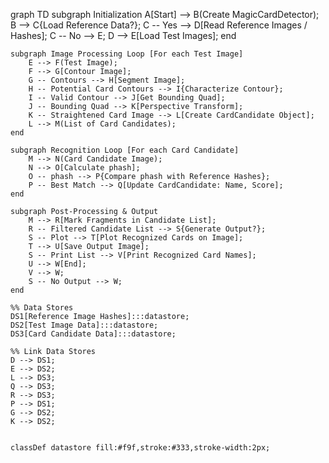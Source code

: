 graph TD
    subgraph Initialization
        A[Start] --> B(Create MagicCardDetector);
        B --> C{Load Reference Data?};
        C -- Yes --> D[Read Reference Images / Hashes];
        C -- No --> E;
        D --> E[Load Test Images];
    end

    subgraph Image Processing Loop [For each Test Image]
        E --> F(Test Image);
        F --> G[Contour Image];
        G -- Contours --> H[Segment Image];
        H -- Potential Card Contours --> I{Characterize Contour};
        I -- Valid Contour --> J[Get Bounding Quad];
        J -- Bounding Quad --> K[Perspective Transform];
        K -- Straightened Card Image --> L[Create CardCandidate Object];
        L --> M(List of Card Candidates);
    end

    subgraph Recognition Loop [For each Card Candidate]
        M --> N(Card Candidate Image);
        N --> O[Calculate phash];
        O -- phash --> P{Compare phash with Reference Hashes};
        P -- Best Match --> Q[Update CardCandidate: Name, Score];
    end

    subgraph Post-Processing & Output
        M --> R[Mark Fragments in Candidate List];
        R -- Filtered Candidate List --> S{Generate Output?};
        S -- Plot --> T[Plot Recognized Cards on Image];
        T --> U[Save Output Image];
        S -- Print List --> V[Print Recognized Card Names];
        U --> W[End];
        V --> W;
        S -- No Output --> W;
    end

    %% Data Stores
    DS1[Reference Image Hashes]:::datastore;
    DS2[Test Image Data]:::datastore;
    DS3[Card Candidate Data]:::datastore;

    %% Link Data Stores
    D --> DS1;
    E --> DS2;
    L --> DS3;
    Q --> DS3;
    R --> DS3;
    P --> DS1;
    G --> DS2;
    K --> DS2;


    classDef datastore fill:#f9f,stroke:#333,stroke-width:2px;